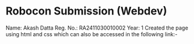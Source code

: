 # Robocon Submission (Webdev)

Name: Akash Datta
Reg. No.: RA2411030010002
Year: 1
Created the page using html and css which can also be accessed in the following link:-
